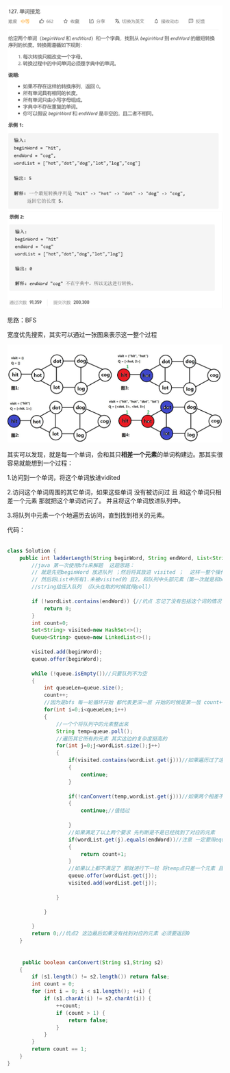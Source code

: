 <img src="2_127单词接龙.assets/image-20201213152822130.png" alt="image-20201213152822130" style="zoom:50%;" />

<img src="2_127单词接龙.assets/image-20201213152837153.png" alt="image-20201213152837153" style="zoom:50%;" />

思路：BFS

宽度优先搜索，其实可以通过一张图来表示这一整个过程

<img src="2_127单词接龙.assets/image-20201213154119311.png" alt="image-20201213154119311" style="zoom:67%;" />

其实可以发现，就是每一个单词，会和其只**相差一个元素**的单词构建边。那其实很容易就能想到一个过程：

1.访问到一个单词，将这个单词放进vidited

2.访问这个单词周围的其它单词，如果这些单词 没有被访问过 且 和这个单词只相差一个元素 那就把这个单词访问了。 并且将这个单词放进队列中。

3.将队列中元素一个个地遍历去访问，直到找到相关的元素。

代码：

```java

class Solution {
    public int ladderLength(String beginWord, String endWord, List<String> wordList) {
        //java 第一次使用bfs来解题  这题思路：
        // 就是先把beginWord 放进队列 ；然后将其放进 visited ；  这样一整个操作 count++ ；开始遍历队列，如果队列不为空：
        // 然后将List中所有1.未被visited的 且2。和队列中头部元素（第一次就是和beginword比）相差只有一个元素的
        //string给压入队列 （队头在取的时候就得poll）

        if (!wordList.contains(endWord)) {//坑点 忘记了没有包括这个词的情况
            return 0;
        }
        int count=0;
        Set<String> visited=new HashSet<>();
        Queue<String> queue=new LinkedList<>();

        visited.add(beginWord);
        queue.offer(beginWord);

        while (!queue.isEmpty())//只要队列不为空
        {
            int queueLen=queue.size();
            count++;
            //因为是bfs 每一轮循环开始 都代表更深一层 开始的时候是第一层 count++ =1
            for(int i=0;i<queueLen;i++)
            {
                //一个个将队列中的元素整出来
                String temp=queue.poll();
                //遍历其它所有的元素 其实这边的复杂度挺高的
                for(int j=0;j<wordList.size();j++)
                {
                    if(visited.contains(wordList.get(j)))//如果遍历过了这个元素 直接过
                    {
                        continue;
                    }

                    if(!canConvert(temp,wordList.get(j)))//如果两个相差不是一个元素之内
                    {
                        continue;//值结过

                    }
                    //如果满足了以上两个要求 先判断是不是已经找到了对应的元素
                    if(wordList.get(j).equals(endWord))//注意 一定要用equal 坑点3 这边是等于最后一个元素 之前这里写错了
                    {
                        return count+1;
                    }
                    //如果以上都不满足了 那就进行下一轮 将temp点只差一个元素 且未被访问过的点push 进去
                    queue.offer(wordList.get(j));
                    visited.add(wordList.get(j));

                }

            }

        }
        return 0;//坑点2 这边最后如果没有找到对应的元素 必须要返回0
    }


     public boolean canConvert(String s1,String s2)
    {
        if (s1.length() != s2.length()) return false;
        int count = 0;
        for (int i = 0; i < s1.length(); ++i) {
            if (s1.charAt(i) != s2.charAt(i)) {
                ++count;
                if (count > 1) {
                    return false;
                }
            }
        }
        return count == 1;
    }
}
```





